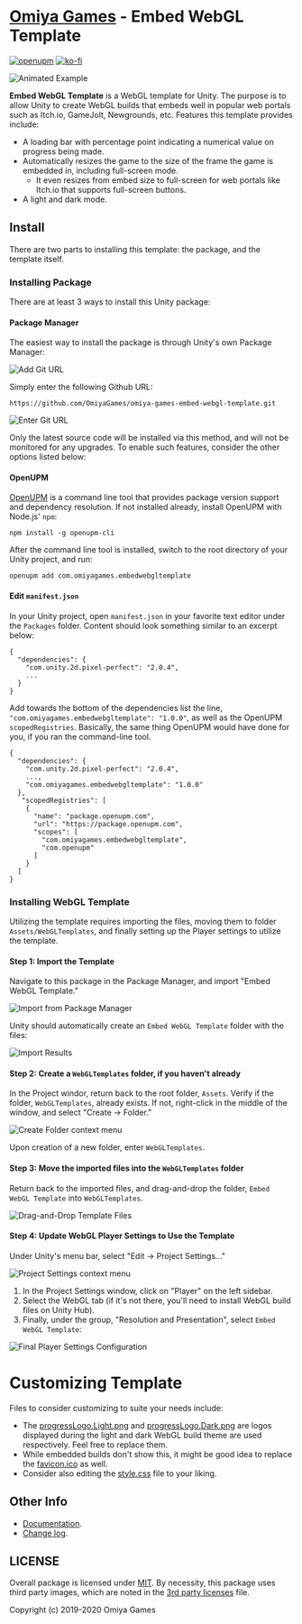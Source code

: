 # [Omiya Games](https://www.omiyagames.com/) - Embed WebGL Template

[![openupm](https://img.shields.io/npm/v/com.omiyagames.embedwebgltemplate?label=openupm&registry_uri=https://package.openupm.com)](https://openupm.com/packages/com.omiyagames.embedwebgltemplate/) [![ko-fi](https://www.ko-fi.com/img/githubbutton_sm.svg)](https://ko-fi.com/I3I51KS8F)

![Animated Example](/Documentation~/example.gif)

**Embed WebGL Template** is a WebGL template for Unity.  The purpose is to allow Unity to create WebGL builds that embeds well in popular web portals such as Itch.io, GameJolt, Newgrounds, etc.  Features this template provides include:

- A loading bar with percentage point indicating a numerical value on progress being made.
- Automatically resizes the game to the size of the frame the game is embedded in, including full-screen mode.
    - It even resizes from embed size to full-screen for web portals like Itch.io that supports full-screen buttons.
- A light and dark mode.

## Install

There are two parts to installing this template: the package, and the template itself.

### Installing Package

There are at least 3 ways to install this Unity package:

#### Package Manager

The easiest way to install the package is through Unity's own Package Manager:

![Add Git URL](/Documentation~/packageManager1.png)

Simply enter the following Github URL:
```
https://github.com/OmiyaGames/omiya-games-embed-webgl-template.git
```

![Enter Git URL](/Documentation~/packageManager2.png)

Only the latest source code will be installed via this method, and will not be monitored for any upgrades.  To enable such features, consider the other options listed below:

#### OpenUPM

[OpenUPM](https://openupm.com/) is a command line tool that provides package version support and dependency resolution.  If not installed already, install OpenUPM with Node.js' `npm`:
```
npm install -g openupm-cli
```
After the command line tool is installed, switch to the root directory of your Unity project, and run:
```
openupm add com.omiyagames.embedwebgltemplate
```

#### Edit `manifest.json`

In your Unity project, open `manifest.json` in your favorite text editor under the `Packages` folder. Content should look something similar to an excerpt below:
```
{
  "dependencies": {
    "com.unity.2d.pixel-perfect": "2.0.4",
    ...
  }
}
```
Add towards the bottom of the dependencies list the line, `"com.omiyagames.embedwebgltemplate": "1.0.0"`, as well as the OpenUPM `scopedRegistries`. Basically, the same thing OpenUPM would have done for you, if you ran the command-line tool.
```
{
  "dependencies": {
    "com.unity.2d.pixel-perfect": "2.0.4",
    ...,
    "com.omiyagames.embedwebgltemplate": "1.0.0"
  },
   "scopedRegistries": [
    {
      "name": "package.openupm.com",
      "url": "https://package.openupm.com",
      "scopes": [
        "com.omiyagames.embedwebgltemplate",
        "com.openupm"
      ]
    }
  ]
}
```

### Installing WebGL Template

Utilizing the template requires importing the files, moving them to folder `Assets/WebGLTemplates`, and finally setting up the Player settings to utilize the template.

#### Step 1: Import the Template

Navigate to this package in the Package Manager, and import "Embed WebGL Template."

![Import from Package Manager](/Documentation~/packageManager3.png)

Unity should automatically create an `Embed WebGL Template` folder with the files:

![Import Results](/Documentation~/project1.png)

#### Step 2: Create a `WebGLTemplates` folder, if you haven't already

In the Project windor, return back to the root folder, `Assets`. Verify if the folder, `WebGLTemplates`, already exists. If not, right-click in the middle of the window, and select "Create -> Folder."

![Create Folder context menu](/Documentation~/project2.png)

Upon creation of a new folder, enter `WebGLTemplates`.

#### Step 3: Move the imported files into the `WebGLTemplates` folder

Return back to the imported files, and drag-and-drop the folder, `Embed WebGL Template` into `WebGLTemplates`.

![Drag-and-Drop Template Files](/Documentation~/project3.png)

#### Step 4: Update WebGL Player Settings to Use the Template

Under Unity's menu bar, select "Edit -> Project Settings..."

![Project Settings context menu](/Documentation~/settings1.png)

1. In the Project Settings window, click on "Player" on the left sidebar.
2. Select the WebGL tab (if it's not there, you'll need to install WebGL build files on Unity Hub).
3. Finally, under the group, "Resolution and Presentation", select `Embed WebGL Template`:

![Final Player Settings Configuration](/Documentation~/settings2.png)

# Customizing Template

Files to consider customizing to suite your needs include:

- The [progressLogo.Light.png](/Samples~/UnityTemplate/progressLogo.Light.png) and [progressLogo.Dark.png](/Samples~/UnityTemplate/progressLogo.Dark.png) are logos displayed during the light and dark WebGL build theme are used respectively. Feel free to replace them.
- While embedded builds don't show this, it might be good idea to replace the [favicon.ico](/Samples~/UnityTemplate/favicon.ico) as well.
- Consider also editing the [style.css](/Samples~/UnityTemplate/TemplateData/style.css) file to your liking.

## Other Info

- [Documentation](/Documentation~/EmbedWebGLTemplate.md).
- [Change log](/CHANGELOG.md).

## LICENSE

Overall package is licensed under [MIT](/LICENSE.md). By necessity, this package uses third party images, which are noted in the [3rd party licenses](/THIRD%20PARTY%20NOTICES.md) file.

Copyright (c) 2019-2020 Omiya Games
